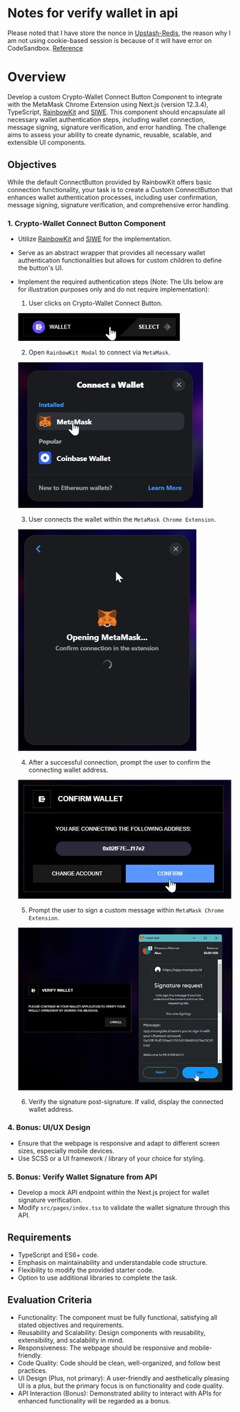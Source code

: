 # Notes for verify wallet in api

Please noted that I have store the nonce in [Upstash-Redis](https://upstash.com/docs/redis/overall/getstarted), the reason why I am not using cookie-based session is because of it will have error on CodeSandbox. [Reference](https://github.com/codesandbox/codesandbox-client/issues/8232#issuecomment-1864580307)

# Overview

Develop a custom Crypto-Wallet Connect Button Component to integrate with the MetaMask Chrome Extension using Next.js (version 12.3.4), TypeScript, [RainbowKit](https://www.rainbowkit.com/docs/custom-connect-button) and [SIWE](https://www.npmjs.com/package/siwe). This component should encapsulate all necessary wallet authentication steps, including wallet connection, message signing, signature verification, and error handling. The challenge aims to assess your ability to create dynamic, reusable, scalable, and extensible UI components.

## Objectives

While the default ConnectButton provided by RainbowKit offers basic connection functionality, your task is to create a Custom ConnectButton that enhances wallet authentication processes, including user confirmation, message signing, signature verification, and comprehensive error handling.

### 1. Crypto-Wallet Connect Button Component

- Utilize [RainbowKit](https://www.rainbowkit.com/docs/custom-connect-button) and [SIWE](https://www.npmjs.com/package/siwe) for the implementation.
- Serve as an abstract wrapper that provides all necessary wallet authentication functionalities but allows for custom children to define the button's UI.
- Implement the required authentication steps (Note: The UIs below are for illustration purposes only and do not require implementation):

  1. User clicks on Crypto-Wallet Connect Button.

  ![connect](docs/connect.jpg "connect")

  2. Open `RainbowKit Modal` to connect via `MetaMask`.

  ![metamask](docs/metamask.jpg "metamask")

  3. User connects the wallet within the `MetaMask Chrome Extension`.

  ![connect-metamask](docs/connect-metamask.jpg "connect-metamask")

  4. After a successful connection, prompt the user to confirm the connecting wallet address.

  ![confirm-address](docs/confirm-address.jpg "confirm-address")

  5. Prompt the user to sign a custom message within `MetaMask Chrome Extension`.

  ![sign-message](docs/sign-message.jpg "sign-message")

  6. Verify the signature post-signature. If valid, display the connected wallet address.

### 4. **Bonus:** UI/UX Design

- Ensure that the webpage is responsive and adapt to different screen sizes, especially mobile devices.
- Use SCSS or a UI framework / library of your choice for styling.

### 5. **Bonus:** Verify Wallet Signature from API

- Develop a mock API endpoint within the Next.js project for wallet signature verification.
- Modify `src/pages/index.tsx` to validate the wallet signature through this API.

## Requirements

- TypeScript and ES6+ code.
- Emphasis on maintainability and understandable code structure.
- Flexibility to modify the provided starter code.
- Option to use additional libraries to complete the task.

## Evaluation Criteria

- Functionality: The component must be fully functional, satisfying all stated objectives and requirements.
- Reusability and Scalability: Design components with reusability, extensibility, and scalability in mind.
- Responsiveness: The webpage should be responsive and mobile-friendly.
- Code Quality: Code should be clean, well-organized, and follow best practices.
- UI Design (Plus, not primary): A user-friendly and aesthetically pleasing UI is a plus, but the primary focus is on functionality and code quality.
- API Interaction (Bonus): Demonstrated ability to interact with APIs for enhanced functionality will be regarded as a bonus.
